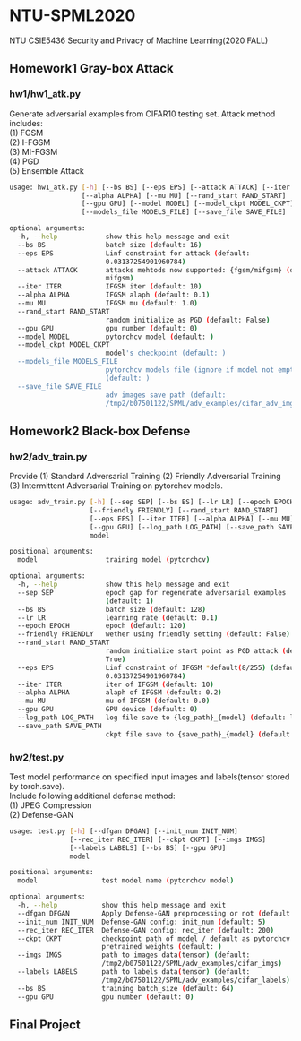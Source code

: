 # NTU-SPML2020
NTU CSIE5436 Security and Privacy of Machine Learning(2020 FALL)

## Homework1 Gray-box Attack
### hw1/hw1_atk.py
Generate adversarial examples from CIFAR10 testing set.
Attack method includes:<br>
(1) FGSM<br>
(2) I-FGSM<br>
(3) MI-FGSM<br>
(4) PGD<br>
(5) Ensemble Attack<br>
```bash
usage: hw1_atk.py [-h] [--bs BS] [--eps EPS] [--attack ATTACK] [--iter ITER]
                  [--alpha ALPHA] [--mu MU] [--rand_start RAND_START]
                  [--gpu GPU] [--model MODEL] [--model_ckpt MODEL_CKPT]
                  [--models_file MODELS_FILE] [--save_file SAVE_FILE]

optional arguments:
  -h, --help            show this help message and exit
  --bs BS               batch size (default: 16)
  --eps EPS             Linf constraint for attack (default:
                        0.03137254901960784)
  --attack ATTACK       attacks mehtods now supported: {fgsm/mifgsm} (default:
                        mifgsm)
  --iter ITER           IFGSM iter (default: 10)
  --alpha ALPHA         IFGSM alaph (default: 0.1)
  --mu MU               IFGSM mu (default: 1.0)
  --rand_start RAND_START
                        random initialize as PGD (default: False)
  --gpu GPU             gpu number (default: 0)
  --model MODEL         pytorchcv model (default: )
  --model_ckpt MODEL_CKPT
                        model's checkpoint (default: )
  --models_file MODELS_FILE
                        pytorchcv models file (ignore if model not empty)
                        (default: )
  --save_file SAVE_FILE
                        adv images save path (default:
                        /tmp2/b07501122/SPML/adv_examples/cifar_adv_imgs)
```

## Homework2 Black-box Defense
### hw2/adv_train.py
Provide (1) Standard Adversarial Training (2) Friendly Adversarial Training (3) Intermittent Adversarial Training on pytorchcv models.
```bash
usage: adv_train.py [-h] [--sep SEP] [--bs BS] [--lr LR] [--epoch EPOCH]
                    [--friendly FRIENDLY] [--rand_start RAND_START]
                    [--eps EPS] [--iter ITER] [--alpha ALPHA] [--mu MU]
                    [--gpu GPU] [--log_path LOG_PATH] [--save_path SAVE_PATH]
                    model

positional arguments:
  model                 training model (pytorchcv)

optional arguments:
  -h, --help            show this help message and exit
  --sep SEP             epoch gap for regenerate adversarial examples
                        (default: 1)
  --bs BS               batch size (default: 128)
  --lr LR               learning rate (default: 0.1)
  --epoch EPOCH         epoch (default: 120)
  --friendly FRIENDLY   wether using friendly setting (default: False)
  --rand_start RAND_START
                        random initialize start point as PGD attack (default:
                        True)
  --eps EPS             Linf constraint of IFGSM *default(8/255) (default:
                        0.03137254901960784)
  --iter ITER           iter of IFGSM (default: 10)
  --alpha ALPHA         alaph of IFGSM (default: 0.2)
  --mu MU               mu of IFGSM (default: 0.0)
  --gpu GPU             GPU device (default: 0)
  --log_path LOG_PATH   log file save to {log_path}_{model} (default: log)
  --save_path SAVE_PATH
                        ckpt file save to {save_path}_{model} (default: ckpt)
```
### hw2/test.py
Test model performance on specified input images and labels(tensor stored by torch.save).<br>
Include following additional defense method:<br>
(1) JPEG Compression<br>
(2) Defense-GAN<br>
```bash
usage: test.py [-h] [--dfgan DFGAN] [--init_num INIT_NUM]
               [--rec_iter REC_ITER] [--ckpt CKPT] [--imgs IMGS]
               [--labels LABELS] [--bs BS] [--gpu GPU]
               model

positional arguments:
  model                test model name (pytorchcv model)

optional arguments:
  -h, --help           show this help message and exit
  --dfgan DFGAN        Apply Defense-GAN preprocessing or not (default: False)
  --init_num INIT_NUM  Defense-GAN config: init_num (default: 5)
  --rec_iter REC_ITER  Defense-GAN config: rec_iter (default: 200)
  --ckpt CKPT          checkpoint path of model / default as pytorchcv
                       pretrained weights (default: )
  --imgs IMGS          path to images data(tensor) (default:
                       /tmp2/b07501122/SPML/adv_examples/cifar_imgs)
  --labels LABELS      path to labels data(tensor) (default:
                       /tmp2/b07501122/SPML/adv_examples/cifar_labels)
  --bs BS              training batch_size (default: 64)
  --gpu GPU            gpu number (default: 0)
```


## Final Project

